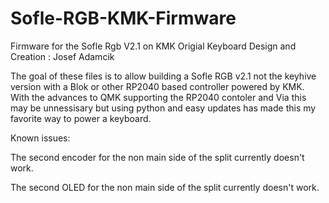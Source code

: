 # Sofle-RGB-KMK-Firmware
Firmware for the Sofle Rgb V2.1 on KMK
Origial Keyboard Design and Creation : Josef Adamcik

The goal of these files is to allow building a Sofle RGB v2.1 not the keyhive version with a Blok or other RP2040 based controller powered by KMK.
With the advances to QMK supporting the RP2040 contoler and Via this may be unnessisary but using python and easy updates has made this my favorite way to power a keyboard.

Known issues:

The second encoder for the non main side of the split currently doesn't work.

The second OLED for the non main side of the split currently doesn't work.
